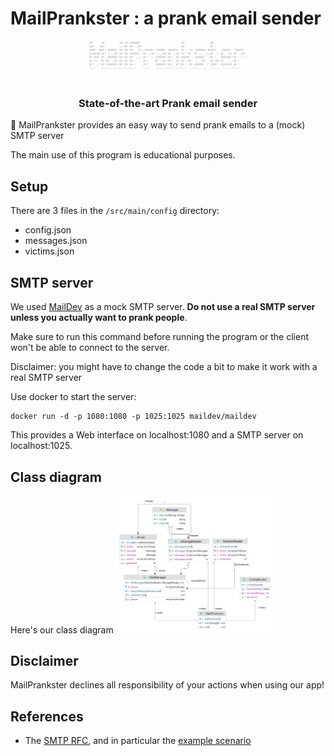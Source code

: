 MailPrankster : a prank email sender
=============

<p align="center">
  <picture>
    <source media="(prefers-color-scheme: dark)" srcset="figures/MailPranksterLogoDark.png">
    <source media="(prefers-color-scheme: light)" srcset="figures/MailPranksterLogoLight.png">
    <img alt="MailPrankster logo" src="figures/MailPranksterLogoLight.png" width="50%" height="50%" style="max-width: 100%;">
  </picture>
  <br/>
  <br/>
</p>

<h3 align="center">
    <p>State-of-the-art Prank email sender</p>
</h3>

📧 MailPrankster provides an easy way to send prank emails to a (mock) SMTP server 

The main use of this program is educational purposes.

Setup
-----------

There are 3 files in the `/src/main/config` directory:

<ul>
<li>config.json</li>
<li>messages.json</li>
<li>victims.json</li>
</ul>


SMTP server
-----------

We used [MailDev](https://github.com/maildev/maildev) as a mock SMTP server.  **Do not use a real SMTP server unless you actually want to prank people**.

Make sure to run this command before running the program or the client won't be able to connect to the server.

Disclaimer: you might have to change the code a bit to make it work with a real SMTP server<br>

Use docker to start the server:

    docker run -d -p 1080:1080 -p 1025:1025 maildev/maildev

This provides a Web interface on localhost:1080 and a SMTP server on localhost:1025.


Class diagram
----------

Here's our class diagram
<picture>
  <source media="(prefers-color-scheme: dark)" srcset="figures/classDiagramDark.png" />
  <source media="(prefers-color-scheme: light)" srcset="figures/classDiagramLight.png" />
  <img alt="class diagram" src="figures/classDiagramLight.png" width="50%" height="50%" style="max-width: 100%;" />
</picture>


Disclaimer
----------

MailPrankster declines all responsibility of your actions when using our app!

References
----------

* The [SMTP RFC](<https://tools.ietf.org/html/rfc5321#appendix-D>), and in particular the [example scenario](<https://tools.ietf.org/html/rfc5321#appendix-D>)
